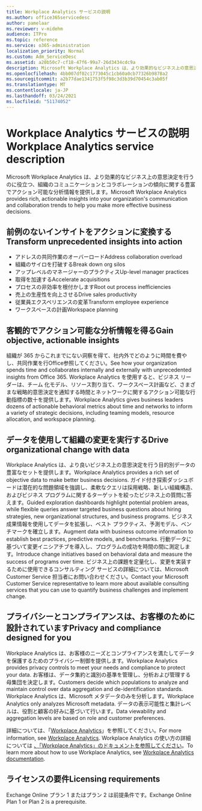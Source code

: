 ```yaml
---
title: Workplace Analytics サービスの説明
ms.author: office365servicedesc
author: pamelaar
ms.reviewer: v-midehm
audience: ITPro
ms.topic: reference
ms.service: o365-administration
localization_priority: Normal
ms.custom: Adm_ServiceDesc
ms.assetid: a20b50c7-cf18-47f6-99a7-26d3434cdc9a
description: Microsoft Workplace Analytics は、より効果的なビジネス上の意思決定を行うのに役立つ、組織のコミュニケーションとコラボレーションの傾向に関する豊富でアクション可能な分析情報を提供します。
ms.openlocfilehash: 4bb007df02c1773045c1cb60a0cb77326b9878a2
ms.sourcegitcommit: a2b77dae1341753f5f98c3d3b39d70454c3ab05f
ms.translationtype: MT
ms.contentlocale: ja-JP
ms.lasthandoff: 03/24/2021
ms.locfileid: "51174052"
---
```

# <a name="workplace-analytics-service-description"></a><span data-ttu-id="41220-103">Workplace Analytics サービスの説明</span><span class="sxs-lookup"><span data-stu-id="41220-103">Workplace Analytics service description</span></span>

<span data-ttu-id="41220-104">Microsoft Workplace Analytics は、より効果的なビジネス上の意思決定を行うのに役立つ、組織のコミュニケーションとコラボレーションの傾向に関する豊富でアクション可能な分析情報を提供します。</span><span class="sxs-lookup"><span data-stu-id="41220-104">Microsoft Workplace Analytics provides rich, actionable insights into your organization's communication and collaboration trends to help you make more effective business decisions.</span></span>

## <a name="transform-unprecedented-insights-into-action"></a><span data-ttu-id="41220-105">前例のないインサイトをアクションに変換する</span><span class="sxs-lookup"><span data-stu-id="41220-105">Transform unprecedented insights into action</span></span>

* <span data-ttu-id="41220-106">アドレスの共同作業のオーバーロード</span><span class="sxs-lookup"><span data-stu-id="41220-106">Address collaboration overload</span></span>
* <span data-ttu-id="41220-107">組織のサイロを打破する</span><span class="sxs-lookup"><span data-stu-id="41220-107">Break down org silos</span></span>
* <span data-ttu-id="41220-108">アップレベルのマネージャーのプラクティス</span><span class="sxs-lookup"><span data-stu-id="41220-108">Up-level manager practices</span></span>
* <span data-ttu-id="41220-109">取得を加速する</span><span class="sxs-lookup"><span data-stu-id="41220-109">Accelerate acquisitions</span></span>
* <span data-ttu-id="41220-110">プロセスの非効率を根付かします</span><span class="sxs-lookup"><span data-stu-id="41220-110">Root out process inefficiencies</span></span>
* <span data-ttu-id="41220-111">売上の生産性を向上させる</span><span class="sxs-lookup"><span data-stu-id="41220-111">Drive sales productivity</span></span>
* <span data-ttu-id="41220-112">従業員エクスペリエンスの変革</span><span class="sxs-lookup"><span data-stu-id="41220-112">Transform employee experience</span></span>
* <span data-ttu-id="41220-113">ワークスペースの計画</span><span class="sxs-lookup"><span data-stu-id="41220-113">Workspace planning</span></span>

## <a name="gain-objective-actionable-insights"></a><span data-ttu-id="41220-114">客観的でアクション可能な分析情報を得る</span><span class="sxs-lookup"><span data-stu-id="41220-114">Gain objective, actionable insights</span></span>

<span data-ttu-id="41220-115">組織が 365 からこれまでにない洞察を得て、社内外でどのように時間を費やし、共同作業を行Office参照してください。</span><span class="sxs-lookup"><span data-stu-id="41220-115">See how your organization spends time and collaborates internally and externally with unprecedented insights from Office 365.</span></span> <span data-ttu-id="41220-116">Workplace Analytics を使用すると、ビジネス リーダーは、チーム 化モデル、リソース割り当て、ワークスペース計画など、さまざまな戦略的意思決定を通知する時間とネットワークに関するアクション可能な行動指標の数十を提供します。</span><span class="sxs-lookup"><span data-stu-id="41220-116">Workplace Analytics gives business leaders dozens of actionable behavioral metrics about time and networks to inform a variety of strategic decisions, including teaming models, resource allocation, and workspace planning.</span></span>

## <a name="drive-organizational-change-with-data"></a><span data-ttu-id="41220-117">データを使用して組織の変更を実行する</span><span class="sxs-lookup"><span data-stu-id="41220-117">Drive organizational change with data</span></span>

<span data-ttu-id="41220-118">Workplace Analytics は、より良いビジネス上の意思決定を行う目的別データの豊富なセットを提供します。</span><span class="sxs-lookup"><span data-stu-id="41220-118">Workplace Analytics provides a rich set of objective data to make better business decisions.</span></span> <span data-ttu-id="41220-119">ガイド付き探索ダッシュボードは潜在的な問題領域を強調し、柔軟なクエリは採用戦略、新しい組織構造、およびビジネス プログラムに関するターゲットを絞ったビジネス上の質問に答えます。</span><span class="sxs-lookup"><span data-stu-id="41220-119">Guided exploration dashboards highlight potential problem areas, while flexible queries answer targeted business questions about hiring strategies, new organizational structures, and business programs.</span></span> <span data-ttu-id="41220-120">ビジネス成果情報を使用してデータを拡張し、ベスト プラクティス、予測モデル、ベンチマークを確立します。</span><span class="sxs-lookup"><span data-stu-id="41220-120">Augment data with business outcome information to establish best practices, predictive models, and benchmarks.</span></span> <span data-ttu-id="41220-121">行動データに基づいて変更イニシアチブを導入し、プログラムの成功を時間の間に測定します。</span><span class="sxs-lookup"><span data-stu-id="41220-121">Introduce change initiatives based on behavioral data and measure the success of programs over time.</span></span> <span data-ttu-id="41220-122">ビジネス上の課題を定量化し、変更を実装するために使用できるコンサルティング サービスの詳細については、Microsoft Customer Service 担当者にお問い合わせください。</span><span class="sxs-lookup"><span data-stu-id="41220-122">Contact your Microsoft Customer Service representative to learn more about available consulting services that you can use to quantify business challenges and implement change.</span></span>

## <a name="privacy-and-compliance-designed-for-you"></a><span data-ttu-id="41220-123">プライバシーとコンプライアンスは、お客様のために設計されています</span><span class="sxs-lookup"><span data-stu-id="41220-123">Privacy and compliance designed for you</span></span>

<span data-ttu-id="41220-124">Workplace Analytics は、お客様のニーズとコンプライアンスを満たしてデータを保護するためのプライバシー制御を提供します。</span><span class="sxs-lookup"><span data-stu-id="41220-124">Workplace Analytics provides privacy controls to meet your needs and compliance to protect your data.</span></span> <span data-ttu-id="41220-125">お客様は、データ集約と識別の基準を管理し、分析および管理する母集団を決定します。</span><span class="sxs-lookup"><span data-stu-id="41220-125">Customers decide which populations to analyze and maintain control over data aggregation and de-identification standards.</span></span> <span data-ttu-id="41220-126">Workplace Analytics は、Microsoft メタデータのみを分析します。</span><span class="sxs-lookup"><span data-stu-id="41220-126">Workplace Analytics only analyzes Microsoft metadata.</span></span> <span data-ttu-id="41220-127">データの表示可能性と集計レベルは、役割と顧客の好みに基づいて行います。</span><span class="sxs-lookup"><span data-stu-id="41220-127">Data viewability and aggregation levels are based on role and customer preferences.</span></span>

<span data-ttu-id="41220-128">詳細については、「[Workplace Analytics](https://go.microsoft.com/fwlink/?linkid=852492)」を参照してください。</span><span class="sxs-lookup"><span data-stu-id="41220-128">For more information, see [Workplace Analytics](https://go.microsoft.com/fwlink/?linkid=852492).</span></span> <span data-ttu-id="41220-129">Workplace Analytics の使い方の詳細については [、「Workplace Analytics」のドキュメントを参照してください](/workplace-analytics/)。</span><span class="sxs-lookup"><span data-stu-id="41220-129">To learn more about how to use Workplace Analytics, see [Workplace Analytics documentation](/workplace-analytics/).</span></span>
  
## <a name="licensing-requirements"></a><span data-ttu-id="41220-130">ライセンスの要件</span><span class="sxs-lookup"><span data-stu-id="41220-130">Licensing requirements</span></span>

<span data-ttu-id="41220-131">Exchange Online プラン 1 またはプラン 2 は前提条件です。</span><span class="sxs-lookup"><span data-stu-id="41220-131">Exchange Online Plan 1 or Plan 2 is a prerequisite.</span></span>